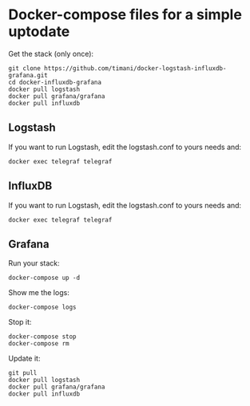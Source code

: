 # Docker-compose files for a simple uptodate

Get the stack (only once):

```
git clone https://github.com/timani/docker-logstash-influxdb-grafana.git
cd docker-influxdb-grafana
docker pull logstash
docker pull grafana/grafana
docker pull influxdb
```
## Logstash

If you want to run Logstash, edit the logstash.conf to yours needs and:

```
docker exec telegraf telegraf
```

## InfluxDB

If you want to run Logstash, edit the logstash.conf to yours needs and:

```
docker exec telegraf telegraf
```

## Grafana 

Run your stack:

```
docker-compose up -d

```

Show me the logs:

```
docker-compose logs
```

Stop it:

```
docker-compose stop
docker-compose rm
```

Update it:

```
git pull
docker pull logstash
docker pull grafana/grafana
docker pull influxdb
```

